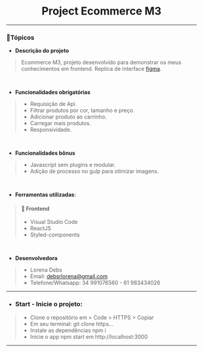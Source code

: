 
<div align="center">
<h1>Project Ecommerce M3</h1>
</div>
<hr>

### :memo:Tópicos 


* **Descrição do projeto**

> Ecommerce M3, projeto desenvolvido para demonstrar os meus conhecimentos em frontend. Replica de interface [figma](https://www.figma.com/file/hPfcV6VClVfkHCtje9997Q/Desafio-m3?node-id=0%3A1).

<br> 

* **Funcionalidades obrigatórias**

> * Requisição de Api.
> * Filtrar produtos por cor, tamanho e preço.
> * Adicionar produto ao carrinho.
> * Carregar mais produtos.
> * Responsividade.

<br> 

* **Funcionalidades bônus**

> * Javascript sem plugins e modular.
> * Adição de processo no gulp para otimizar imagens.

<br> 

* **Ferramentas utilizadas**: 

> #### 🎨 Frontend
>
> * Visual Studio Code
> * ReactJS
> * Styled-components

<br> 

* **Desenvolvedora**

> * Lorena Debs
> * Email: debsrlorena@gmail.com
> * Telefone/Whatsapp: 34 991076560 - 61 983434026

<hr>


* ### Start - Inicie o projeto: 

> * Clone o repositório em > Code > HTTPS > Copiar
> * Em seu terminal: git clone https...
> * Instale as dependências npm i
> * Inicie o app npm start em http://localhost:3000

<hr>


